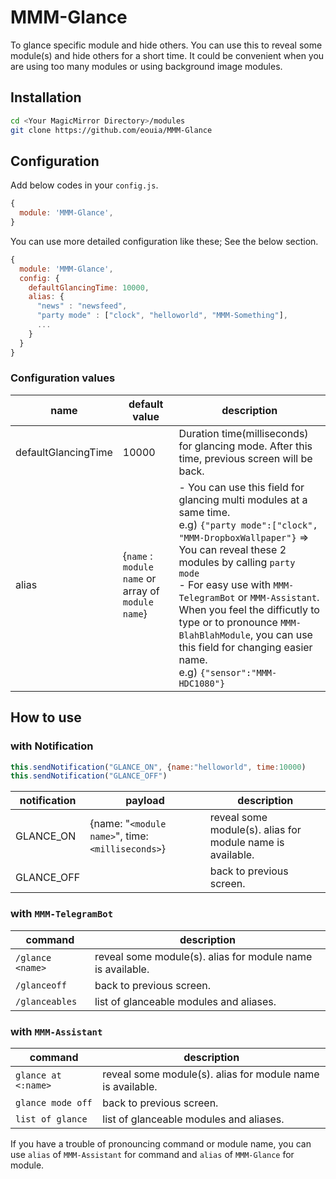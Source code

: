 # MMM-Glance
To glance specific module and hide others.
You can use this to reveal some module(s) and hide others for a short time. It could be convenient when you are using too many modules or using background image modules.

## Installation
```sh
cd <Your MagicMirror Directory>/modules
git clone https://github.com/eouia/MMM-Glance
```


## Configuration
Add below codes in your `config.js`.
```javascript
{
  module: 'MMM-Glance',
}
```

You can use more detailed configuration like these; See the below section.
```javascript
{
  module: 'MMM-Glance',
  config: {
    defaultGlancingTime: 10000,
    alias: {
      "news" : "newsfeed",
      "party mode" : ["clock", "helloworld", "MMM-Something"],
      ...
    }  
  }
}
```

### Configuration values

|name |default value |description
|--- |---|---
|defaultGlancingTime | 10000 |Duration time(milliseconds) for glancing mode. After this time, previous screen will be back.
|alias | {`name` : `module name` or array of `module name`} | - You can use this field for glancing multi modules at a same time. <br>e.g) `{"party mode":["clock", "MMM-DropboxWallpaper"}` => You can reveal these 2 modules by calling `party mode`<br> - For easy use with `MMM-TelegramBot` or `MMM-Assistant`. When you feel the difficutly to type or to pronounce `MMM-BlahBlahModule`, you can use this field for changing easier name. <br>e.g) `{"sensor":"MMM-HDC1080"}`

## How to use
### with Notification
```javascript
this.sendNotification("GLANCE_ON", {name:"helloworld", time:10000)
this.sendNotification("GLANCE_OFF")
```
|notification |payload |description
|--- |--- |---
|GLANCE_ON | {name: "`<module name>`", time:`<milliseconds>`} | reveal some module(s). alias for module name is available.
|GLANCE_OFF | | back to previous screen.

### with `MMM-TelegramBot`
|command | description
|--- |---
|`/glance <name>`| reveal some module(s). alias for module name is available.
|`/glanceoff` | back to previous screen.
|`/glanceables` | list of glanceable modules and aliases.


### with `MMM-Assistant`
|command | description
|--- |---
|`glance at <:name>`| reveal some module(s). alias for module name is available.
|`glance mode off` | back to previous screen.
|`list of glance` | list of glanceable modules and aliases.

If you have a trouble of pronouncing command or module name, you can use `alias` of `MMM-Assistant` for command and `alias` of `MMM-Glance` for module.

